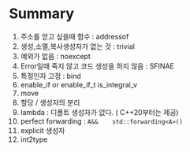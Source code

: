 # Summary
1. 주소를 얻고 싶을때 함수 :  addressof
1. 생성,소멸,복사생성자가 없는 것 : trivial
1. 예외가 없음 : noexcept
1. Error일때 죽지 않고 코드 생성을 하지 않음 : SFINAE
1. 특정인자 고정 : bind
1. enable_if or enable_if_t  is_integral_v
1. move
1. 할당 / 생성자의 분리
1. lambda : 디폴트 생성자가 없다. ( C++20부터는 제공)
1. perfect forwarding :  ```A&&    std::forwarding<A>()```
1. explicit 생성자
1. int2type
